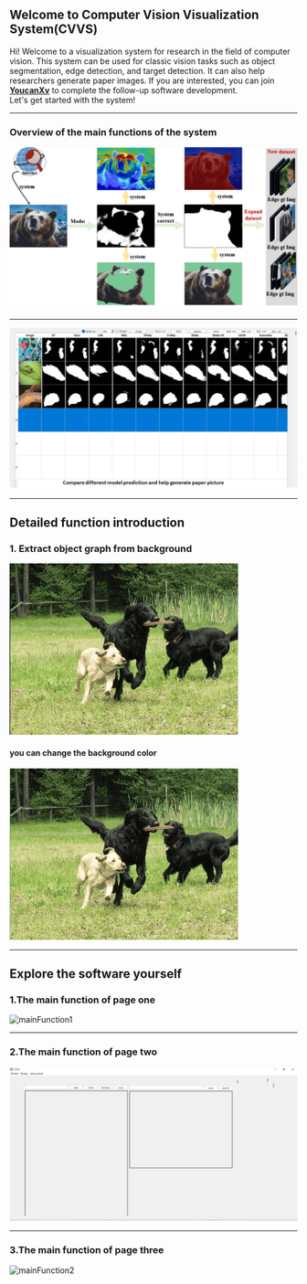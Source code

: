 ## Welcome to Computer Vision Visualization System(CVVS) 

Hi! Welcome to a visualization system for research in the field of computer vision. This system can be used for classic vision tasks such as object segmentation, edge detection, and target detection. It can also help researchers generate paper images. If you are          interested, you can join     **[YoucanXv](https://github.com/FlyingCan "Dlut student")**     to complete the follow-up software development.   
Let's get started with the system!

***
### Overview of the main functions of the system
![overview1](https://github.com/FlyingCan/CVVS/blob/main/Imges/overView1.jpg?raw=true)
***
![overview2](https://github.com/FlyingCan/CVVS/blob/main/Imges/overView2.jpg?raw=true)

***
## Detailed function introduction
### 1. Extract object graph from background
![excavate1](https://github.com/FlyingCan/CVVS/blob/main/Imges/evacate2.gif?raw=true)
#### you can change the background color
![excavate2](https://github.com/FlyingCan/CVVS/blob/main/Imges/evacate1.gif?raw=true)
***
## Explore the software yourself
### 1.The main function of page one
![mainFunction1](https://github.com/FlyingCan/CVVS/blob/main/Imges/page1.gif?raw=true) 
***
### 2.The main function of page two
![mainFunction2](https://github.com/FlyingCan/CVVS/blob/main/Imges/page2.gif?raw=true)
***
### 3.The main function of page three
 ![mainFunction2](https://github.com/FlyingCan/CVVS/blob/main/Imges/page3.gif?raw=true)
